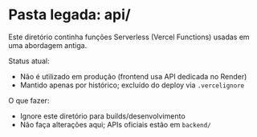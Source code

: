 # Pasta legada: api/

Este diretório continha funções Serverless (Vercel Functions) usadas em uma abordagem antiga.

Status atual:
- Não é utilizado em produção (frontend usa API dedicada no Render)
- Mantido apenas por histórico; excluído do deploy via `.vercelignore`

O que fazer:
- Ignore este diretório para builds/desenvolvimento
- Não faça alterações aqui; APIs oficiais estão em `backend/`
